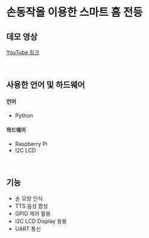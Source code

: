 # 손동작을 이용한 스마트 홈 전등
## 데모 영상
[YouTube 링크](https://youtu.be/_iBxrH4cCrY)

</br>

## 사용한 언어 및 하드웨어
#### 언어
- Python
#### 하드웨어
- Raspberry Pi
- I2C LCD

</br>

## 기능
- 손 모양 인식
- TTS 음성 합성
- GPIO 제어 활용
- I2C LCD Display 응용
- UART 통신
